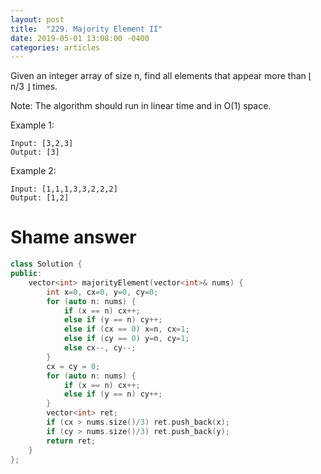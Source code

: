 ```yaml
---
layout: post
title:  "229. Majority Element II"
date: 2019-05-01 13:08:00 -0400
categories: articles
---
```


Given an integer array of size n, find all elements that appear more than ⌊ n/3 ⌋ times.

Note: The algorithm should run in linear time and in O(1) space.

Example 1:
```
Input: [3,2,3]
Output: [3]
```
Example 2:
```
Input: [1,1,1,3,3,2,2,2]
Output: [1,2]
```
# Shame answer
```c++
class Solution {
public:
    vector<int> majorityElement(vector<int>& nums) {
        int x=0, cx=0, y=0, cy=0;
        for (auto n: nums) {
            if (x == n) cx++;
            else if (y == n) cy++;
            else if (cx == 0) x=n, cx=1;
            else if (cy == 0) y=n, cy=1;
            else cx--, cy--;
        }
        cx = cy = 0;
        for (auto n: nums) {
            if (x == n) cx++;
            else if (y == n) cy++;
        }
        vector<int> ret;
        if (cx > nums.size()/3) ret.push_back(x);
        if (cy > nums.size()/3) ret.push_back(y);
        return ret;
    }
};
```